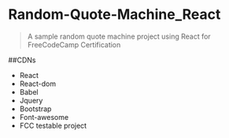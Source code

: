 # Random-Quote-Machine_React
> A sample random quote machine project using React for FreeCodeCamp Certification

##CDNs
- React
- React-dom
- Babel
- Jquery
- Bootstrap
- Font-awesome
- FCC testable project
